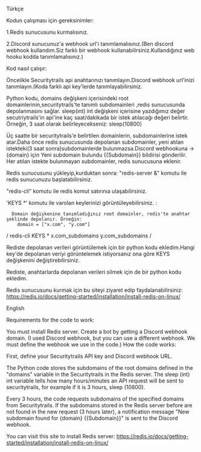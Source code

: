 Türkçe

Kodun çalışması için gereksinimler:

1.Redis sunucusunu kurmalısınız.

2.Discord sunucunuz'a webhook url'i tanımlamalısınız.(Ben discord webhook kullandım.Siz farklı bir webhook kullanabilirsiniz.Kullandığınız web hooku kodda tanımlamalısınız.)

Kod nasıl çalışır:

Öncelikle Securitytrails api anahtarınızı tanımlayın.Discord webhook url'inizi tanımlayın.(Koda farklı api key'lerde tanımlayabilirsiniz.

Python kodu, domains değişkeni içerisindeki root domainlerinin,securitytrails'te tanımlı subdomainleri ,redis sunucusunda depolanmasını sağlar.
sleep(int) int değişkeni içerisine yazdığımız değer secutriytrails'in api'ine kaç saat/dakikada bir istek atılacağı değeri belirtir.
Örneğin, 3 saat olarak belirleyecekseniz: sleep(10800)

Üç saatte bir securitytrails'e belirtilen domainlerin, subdomainlerine istek atar.Daha önce redis sunucusunda depolanan subdomainler, yeni atılan istekteki(3 saat sonra)subdomainlerde bulunmazsa.Discord webhookuna -> {domain} için Yeni subdomain bulundu {{Subdomain}} bildirisi gönderilir.
Her atılan istekte bulunmayan subdomainler, redis sunucusuna eklenir.

Redis sunucusunu yükleyip,kurduktan sonra:
  "redis-server &" komutu ile redis sunucunuzu başlatabilirsiniz.

  "redis-cli" komutu ile redis komut satırınıa ulaşabilirsiniz.

  'KEYS *' komutu ile varolan keylerinizi görüntüleyebilirsiniz. :

      Domain değişkenine tanımladığınız root domainler, redis'te anahtar şeklinde depolanır. Örneğin:
        domain = ["x.com", "y.com"]
       
/
redis-cli
KEYS *
x.com_subdomains
y.com_subdomains
/

Rediste depolanan verileri görüntülemek için bir python kodu ekledim.Hangi key'de depolanan veriyi görüntelemek istiyorsanız ona göre KEYS değişkenini değiştirebilirsiniz.

Rediste, anahtarlarda depolanan verileri silmek için de bir python kodu ekledim.
  

Redis sunucusunu kurmak için bu siteyi ziyaret edip faydalanabilirsiniz: https://redis.io/docs/getting-started/installation/install-redis-on-linux/


English


Requirements for the code to work:

You must install Redis server.
Create a bot by getting a Discord webhook domain. (I used Discord webhook, but you can use a different webhook. We must define the webhook we use in the code.)
How the code works:

First, define your Securitytrails API key and Discord webhook URL.

The Python code stores the subdomains of the root domains defined in the "domains" variable in the Securitytrails in the Redis server.
The sleep (int) int variable tells how many hours/minutes an API request will be sent to securitytrails, for example if it is 3 hours, sleep (10800).

Every 3 hours, the code requests subdomains of the specified domains from Securitytrails. If the subdomains stored in the Redis server before are not found in the new request (3 hours later), a notification message "New subdomain found for {domain} {{Subdomain}}" is sent to the Discord webhook.

You can visit this site to install Redis server: https://redis.io/docs/getting-started/installation/install-redis-on-linux/
